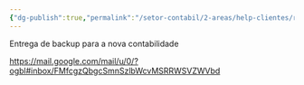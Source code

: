 ```yaml
---
{"dg-publish":true,"permalink":"/setor-contabil/2-areas/help-clientes/rr-janja/","dgPassFrontmatter":true,"created":"2025-08-11T11:26:35.864-03:00","updated":"2025-08-11T11:27:30.131-03:00"}
---
```


Entrega de backup para a nova contabilidade

https://mail.google.com/mail/u/0/?ogbl#inbox/FMfcgzQbgcSmnSzlbWcvMSRRWSVZWVbd
